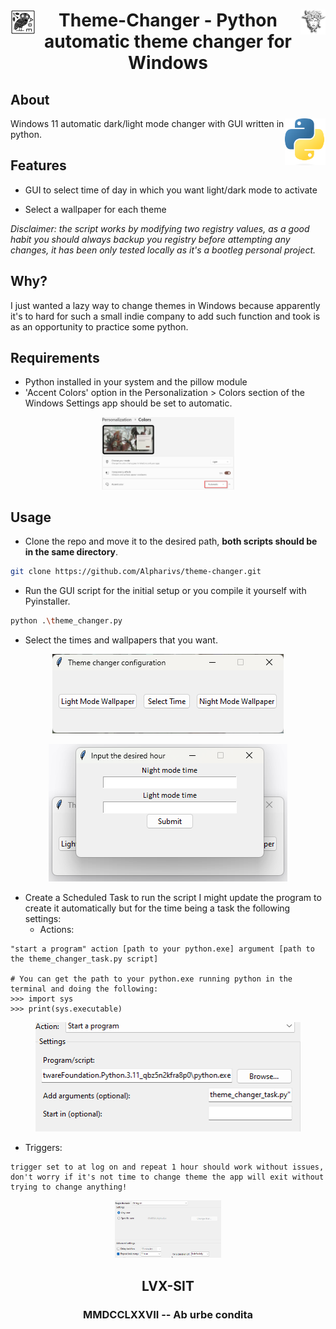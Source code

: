 <div >
    <img src="assets/owl.jpg" align="left" height="40px" width="40px"/>
    <img src="assets/medusa.png" align="right" height="40px" width="40px"/>
    <h1 align="center" > Theme-Changer - Python automatic theme changer for Windows </h1>
</div>

## About 
<img src="assets/python.png"  align=right width="65" height="75" />
Windows 11 automatic dark/light mode changer with GUI written in python.

## Features

- GUI to select time of day in which you want light/dark mode to activate

- Select a wallpaper for each theme 

*Disclaimer: the script works by modifying two registry values, as a good habit you should always backup you registry before attempting any changes, it has been only tested locally as it's a bootleg personal project.*
## Why?

I just wanted a lazy way to change themes in Windows because apparently it's to hard for such a small indie company to add such function and took is as an opportunity to practice some python.

## Requirements

- Python installed in your system and the pillow module
- 'Accent Colors' option in the Personalization > Colors section of the Windows Settings app should be set to automatic.

<figure align="center">
    <img src="assets/Settings.png" style="max-width: 50%; height: auto;" />
    <figcaption style="text-align:center"></figcaption>
</figure>

## Usage

- Clone the repo and move it to the desired path, **both scripts should be in the same directory**.
```bash
git clone https://github.com/Alpharivs/theme-changer.git
```
- Run the GUI script for the initial setup or you compile it yourself with Pyinstaller.
```bash
python .\theme_changer.py
```
- Select the times and wallpapers that you want.

<figure align="center">
    <img src="assets/main.png" />
    <figcaption></figcaption>
</figure>
<figure align="center">
    <img src="assets/time.png" />
    <figcaption style="text-align:center"></figcaption>
</figure>

- Create a Scheduled Task to run the script I might update the program to create it automatically but for the time being a task the following settings:
    - Actions:
```
"start a program" action [path to your python.exe] argument [path to the theme_changer_task.py script]

# You can get the path to your python.exe running python in the terminal and doing the following:
>>> import sys
>>> print(sys.executable)
```
<figure align="center">
    <img src="assets/example_action.png" />
    <figcaption style="text-align:center"></figcaption>
</figure>

- Triggers:
```
trigger set to at log on and repeat 1 hour should work without issues, don't worry if it's not time to change theme the app will exit without trying to change anything!
```
<figure align="center">
    <img src="assets/example_trigger.png" style="max-width: 40%; height: auto;"/>
    <figcaption style="text-align:center"></figcaption>
</figure>

<h2 align="center" > LVX-SIT </h2>
<h3 align="center" > MMDCCLXXVII -- Ab urbe condita </h3>